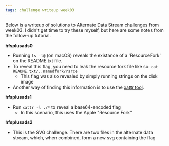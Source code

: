 ```yaml
---
tags: challenge writeup week03
---
```

Below is a writeup of solutions to Alternate Data Stream challenges from week03. I didn't get time to try these myself, but here are some notes from the follow-up tutorial.

**hfsplusads0**
* Running `ls -l@` (on macOS) reveals the existance of a 'ResourceFork' on the README.txt file. 
* To reveal this flag, you need to leak the resource fork file like so: `cat README.txt/..namedfork/rsrce`
	* This flag was also revealed by simply running strings on the disk image
* Another way of finding this information is to use the [xattr tool](<https://github.com/xattr/xattr>).

**hfsplusads1**
* Run `xattr -l ./*` to reveal a base64-encoded flag
	* In this scenario, this uses the Apple "Resource Fork"

**hfsplusads2**
* This is the SVG challenge. There are two files in the alternate data stream, which, when combined, form a new svg containing the flag
